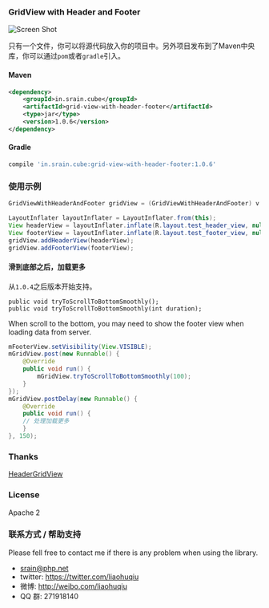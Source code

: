 ### GridView with Header and Footer

![Screen Shot](https://raw.githubusercontent.com/liaohuqiu/android-GridViewWithHeaderAndFooter/master/screen-shot.png)

只有一个文件，你可以将源代码放入你的项目中。另外项目发布到了Maven中央库，你可以通过`pom`或者`gradle`引入。

#### Maven

```xml
<dependency>
    <groupId>in.srain.cube</groupId>
    <artifactId>grid-view-with-header-footer</artifactId>
    <type>jar</type>
    <version>1.0.6</version>
</dependency>
```

#### Gradle

``` groovy
compile 'in.srain.cube:grid-view-with-header-footer:1.0.6'
```

### 使用示例

```java
GridViewWithHeaderAndFooter gridView = (GridViewWithHeaderAndFooter) v.findViewById(R.id.ly_image_list_grid);

LayoutInflater layoutInflater = LayoutInflater.from(this);
View headerView = layoutInflater.inflate(R.layout.test_header_view, null);
View footerView = layoutInflater.inflate(R.layout.test_footer_view, null);
gridView.addHeaderView(headerView);
gridView.addFooterView(footerView);
```

#### 滑到底部之后，加载更多

从`1.0.4`之后版本开始支持。

```
public void tryToScrollToBottomSmoothly();
public void tryToScrollToBottomSmoothly(int duration);
```

When scroll to the bottom, you may need to show the footer view when loading data from server.

```java
mFooterView.setVisibility(View.VISIBLE);
mGridView.post(new Runnable() {
    @Override
    public void run() {
        mGridView.tryToScrollToBottomSmoothly(100);
    }
});
mGridView.postDelay(new Runnable() {
    @Override
    public void run() {
    // 处理加载更多
    }
}, 150);
```

### Thanks

[HeaderGridView](https://android.googlesource.com/platform/packages/apps/Gallery2/+/idea133/src/com/android/photos/views/HeaderGridView.java)

### License

Apache 2

### 联系方式 / 帮助支持

Please fell free to contact me if there is any problem when using the library.

* srain@php.net
* twitter: https://twitter.com/liaohuqiu
* 微博: http://weibo.com/liaohuqiu
* QQ 群: 271918140
